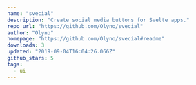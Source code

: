 ```yaml
---
name: "svecial"
description: "Create social media buttons for Svelte apps."
repo_url: "https://github.com/Olyno/svecial"
author: "Olyno"
homepage: "https://github.com/Olyno/svecial#readme"
downloads: 3
updated: "2019-09-04T16:04:26.066Z"
github_stars: 5
tags: 
  - ui
---
```

